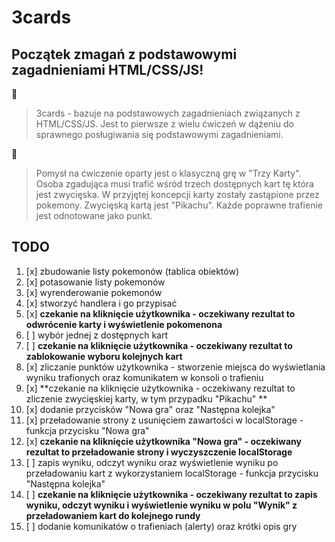 # 3cards

## Początek zmagań z podstawowymi zagadnieniami HTML/CSS/JS!

:page_facing_up:
> 3cards - bazuje na podstawowych zagadnieniach związanych z HTML/CSS/JS. 
> Jest to pierwsze z wielu ćwiczeń w dążeniu do sprawnego posługiwania się podstawowymi zagadnieniami. 

:ledger:
> Pomysł na ćwiczenie oparty jest o klasyczną grę w "Trzy Karty".
> Osoba zgadująca musi trafić wśród trzech dostępnych kart tę która jest zwycięska. 
> W przyjętej koncepcji karty zostały zastąpione przez pokemony. Zwycięską kartą jest "Pikachu". 
> Każde poprawne trafienie jest odnotowane jako punkt.

## TODO

1. [x] zbudowanie listy pokemonów (tablica obiektów)
2. [x] potasowanie listy pokemonów 
3. [x] wyrenderowanie pokemonów 
4. [x] stworzyć handlera i go przypisać  
5. [x] **czekanie na kliknięcie użytkownika - oczekiwany rezultat to odwrócenie karty i wyświetlenie pokomenona**
6. [ ] wybór jednej z dostępnych kart
7. [ ] **czekanie na kliknięcie użytkownika - oczekiwany rezultat to zablokowanie wyboru kolejnych kart** 
8. [x] zliczanie punktów użytkownika - stworzenie miejsca do wyświetlania wyniku trafionych oraz komunikatem w konsoli o trafieniu
9. [x] **czekanie na kliknięcie użytkownika - oczekiwany rezultat to zliczenie zwycięskiej karty, w tym przypadku "Pikachu" **
10. [x] dodanie przycisków "Nowa gra" oraz "Następna kolejka" 
11. [x] przeładowanie strony z usunięciem zawartości w localStorage - funkcja przycisku "Nowa gra"
12. [x] **czekanie na kliknięcie użytkownika "Nowa gra" - oczekiwany rezultat to przeładowanie strony i wyczyszczenie localStorage**
13. [ ] zapis wyniku, odczyt wyniku oraz wyświetlenie wyniku po przeładowaniu kart z wykorzystaniem localStorage - funkcja przycisku "Następna kolejka"
14. [ ] **czekanie na kliknięcie użytkownika - oczekiwany rezultat to zapis wyniku, odczyt wyniku i wyświetlenie wyniku w polu "Wynik" z przeładowaniem kart do kolejnego rundy**
15. [ ] dodanie komunikatów o trafieniach (alerty) oraz krótki opis gry 
